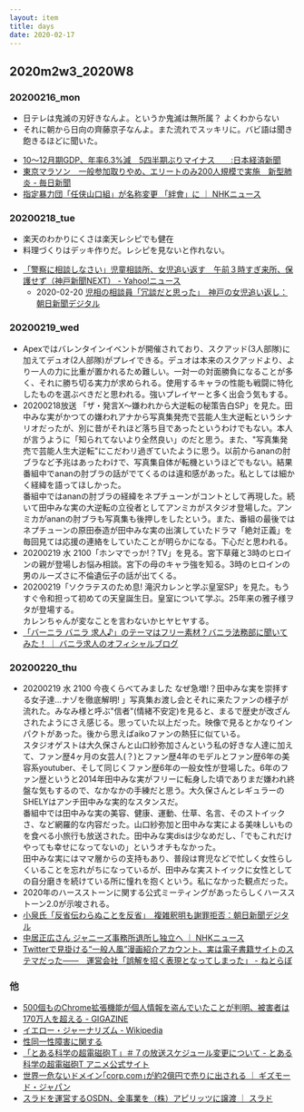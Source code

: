 ```yaml
---
layout: item
title: days
date: 2020-02-17
---
```

## 2020m2w3_2020W8

### 20200216_mon  
* 日テレは鬼滅の刃好きなんよ。というか鬼滅は無所属？ よくわからない
* それに朝から日向の齊藤京子なんよ。また流れでスッキリに。バビ語は聞き飽きるほどに聞いた。
- [10～12月期GDP、年率6.3%減　5四半期ぶりマイナス　　:日本経済新聞](https://www.nikkei.com/article/DGXLASFL17HUX_X10C20A2000000/)
- [東京マラソン　一般参加取りやめ、エリートのみ200人規模で実施　新型肺炎 - 毎日新聞](https://mainichi.jp/articles/20200217/k00/00m/050/106000c)
- [指定暴力団「任侠山口組」が名称変更 「絆會」に ｜ NHKニュース](https://www3.nhk.or.jp/news/html/20200217/k10012288881000.html)



### 20200218_tue
- 楽天のわかりにくさは楽天レシピでも健在
- 料理づくりはデッキ作りだ。レシピを見ないと作れない。
* [「警察に相談しなさい」児童相談所、女児追い返す　午前３時すぎ来所、保護せず（神戸新聞NEXT） - Yahoo!ニュース](https://headlines.yahoo.co.jp/hl?a=20200218-00000023-kobenext-soci)
    * 2020-02-20 [児相の相談員「冗談だと思った」　神戸の女児追い返し：朝日新聞デジタル](https://www.asahi.com/articles/ASN2N652ZN2NPIHB00L.html)



### 20200219_wed
* Apexではバレンタインイベントが開催されており、スクアッド(3人部隊)に加えてデュオ(2人部隊)がプレイできる。デュオは本来のスクアッドより、より一人の力に比重が置かれるため難しい。一対一の対面勝負になることが多く、それに勝ち切る実力が求められる。使用するキャラの性能も戦闘に特化したものを選ぶべきだと思われる。強いプレイヤーと多く出会う気もする。
* 20200218放送 「ザ・発言X～嫌われから大逆転の秘策告白SP」を見た。田中みな実がかつての嫌われアナから写真集発売で芸能人生大逆転というシナリオだったが、別に昔がそれほど落ち目であったというわけでもない。本人が言うように「知られてないより全然良い」のだと思う。また、"写真集発売で芸能人生大逆転"にこだわリ過ぎていたように思う。以前からananの肘ブラなど予兆はあったわけで、写真集自体が転機というほどでもない。結果番組中でananの肘ブラの話がでてくるのは違和感があった。私としては細かく経緯を語ってほしかった。<br>番組中ではananの肘ブラの経緯をネプチューンがコントとして再現した。続いて田中みな実の大逆転の立役者としてアンミカがスタジオ登場した。アンミカがananの肘ブラも写真集も後押しをしたという。また、番組の最後ではネプチューンの原田泰造が田中みな実の出演していたドラマ「絶対正義」を毎回見ては応援の連絡をしていたことが明らかになる。下心だと思われる。
* 20200219 水 2100「ホンマでっか!？TV」を見る。宮下草薙と3時のヒロインの親が登場しお悩み相談。宮下の母のキャラ強を知る。3時のヒロインの男のルーズさに不倫遺伝子の話が出てくる。
* 20200219「ソクラテスのため息! 滝沢カレンと学ぶ皇室SP」を見た。もうすぐ令和担って初めての天皇誕生日。皇室について学ぶ。25年来の雅子様ヲタが登場する。<br>カレンちゃんが変なことを言わないかヒヤヒヤする。
* [「バーニラ バニラ 求人♪」のテーマはフリー素材？バニラ法務部に聞いてみた！ ｜ バニラ求人のオフィシャルブログ](https://vanilla-official.jp/blog/secret/entry70/)

### 20200220_thu
* 20200219 水 2100 今夜くらべてみました  なぜ急増!？田中みな実を崇拝する女子達…ナゾを徹底解明! 」写真集お渡し会とそれに来たファンの様子が流れた。みなみ様と呼ぶ"信者"(情緒不安定)を見ると、まるで歴史が改ざんされたようにさえ感じる。思っていた以上だった。映像で見るとかなりインパクトがあった。後から思えばaikoファンの熱狂に似ている。<br>スタジオゲストは大久保さんと山口紗弥加さんという私の好きな人達に加えて、ファン歴4ヶ月の女芸人(？)とファン歴4年のモデルとファン歴6年の美容系youtuber、そして同じくファン歴6年の一般女性が登場した。6年のファン歴というと2014年田中みな実がフリーに転身した頃でありまだ嫌われ終盤な気もするので、なかなかの手練だと思う。大久保さんとレギュラーのSHELYはアンチ田中みな実的なスタンスだ。<br>番組中では田中みな実の美容、健康、運動、仕草、名言、そのストイックさ、など網羅的な内容だった。山口紗弥加と田中みな実による美味しいものを食べる小旅行も放送された。田中みな実disは少なめだし、「でもこれだけやっても幸せになってないの」というオチもなかった。<br>田中みな実にはママ層からの支持もあり、普段は育児などで忙しく女性らしくいることを忘れがちになっているが、田中みな実ストイックに女性としての自分磨きを続けている所に憧れを抱くという。私になかった観点だった。
* 2020年のハースストーンに関する公式ミーティングがあったらしくハースストーン2.0が示唆される。
* [小泉氏「反省伝わらぬことを反省」　複雑釈明も謝罪拒否：朝日新聞デジタル](https://www.asahi.com/articles/ASN2N5KG5N2NUTFK00M.html)
* [中居正広さん ジャニーズ事務所退所し独立へ ｜ NHKニュース](https://www3.nhk.or.jp/news/html/20200221/k10012296271000.html?utm_int=all_contents_just-in_001)
* [Twitterで見掛ける“一般人風”漫画紹介アカウント、実は電子書籍サイトのステマだった――　運営会社「誤解を招く表現となってしまった」 - ねとらぼ](https://nlab.itmedia.co.jp/nl/articles/2002/21/news094.html)

### 他
* [500個ものChrome拡張機能が個人情報を盗んでいたことが判明、被害者は170万人を超える - GIGAZINE](https://gigazine.net/news/20200217-chrome-extension-malware-malvertising/)
* [イエロー・ジャーナリズム - Wikipedia](https://ja.wikipedia.org/wiki/%E3%82%A4%E3%82%A8%E3%83%AD%E3%83%BC%E3%83%BB%E3%82%B8%E3%83%A3%E3%83%BC%E3%83%8A%E3%83%AA%E3%82%BA%E3%83%A0)
* [性同一性障害に関する](https://www.jspn.or.jp/uploads/uploads/files/activity/gid_guideline_no4_20180120.pdf)
* [「とある科学の超電磁砲Ｔ」＃７の放送スケジュール変更について - とある科学の超電磁砲T アニメ公式サイト](https://toaru-project.com/railgun_t/news/index00540000.html)
* [世界一危ないドメイン｢corp.com｣が約2億円で売りに出される ｜ ギズモード・ジャパン](https://www.gizmodo.jp/2020/02/for-1-7million-you-could-own-one-of-the-most-dangerous-domains.html)
* [スラドを運営するOSDN、全事業を（株）アピリッツに譲渡 ｜ スラド](https://srad.jp/story/20/02/17/1740214/)